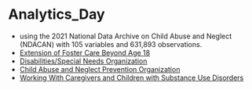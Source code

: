 # Analytics_Day
- using the 2021 National Data Archive on Child Abuse and Neglect (NDACAN) with 105 variables and 631,893 observations.
- [Extension of Foster Care Beyond Age 18](https://www.childwelfare.gov/pubpdfs/extensionfc.pdf)
- [Disabilities/Special Needs Organization](https://www.childwelfare.gov/organizations/?CWIGFunctionsaction=rols:main.dspList&rolType=Custom&RS_ID=84)
- [Child Abuse and Neglect Prevention Organization](https://www.childwelfare.gov/organizations/?CWIGFunctionsaction=rols:main.dspList&rolType=Custom&RS_ID=75)
- [Working With Caregivers and Children with Substance Use Disorders](https://www.childwelfare.gov/topics/supporting/mhsu/familysud/working/)
